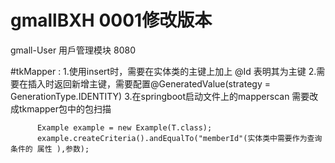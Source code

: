 # gmallBXH 0001修改版本
gmall-User 用戶管理模块 8080

#tkMapper :
          1.使用insert时，需要在实体类的主键上加上 @Id 表明其为主键
          2.需要在插入时返回新增主键，需要配置@GeneratedValue(strategy = GenerationType.IDENTITY) 
          3.在springboot启动文件上的mapperscan 需要改成tkmapper包中的包扫描
          
          Example example = new Example(T.class);
          example.createCriteria().andEqualTo("memberId"(实体类中需要作为查询条件的 属性 ),参数);
